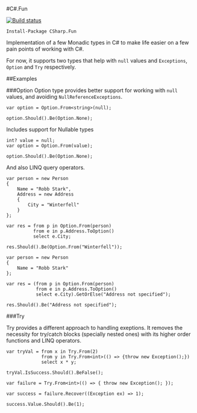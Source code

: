 #C#.Fun

[![Build status](https://ci.appveyor.com/api/projects/status/dr07py0f19ibgun3)](https://ci.appveyor.com/project/brenoferreira/csharp-fun)

`Install-Package CSharp.Fun`

Implementation of a few Monadic types in C# to make life easier on a few pain points of working with C#.

For now, it supports two types that help with `null` values and `Exceptions`, `Option` and `Try` respectively.

##Examples

###Option
Option type provides better support for working with `null` values, and avoiding `NullReferenceExceptions`.

```
var option = Option.From<string>(null);

option.Should().Be(Option.None);
```

Includes support for Nullable types
```
int? value = null;
var option = Option.From(value);

option.Should().Be(Option.None);
```

And also LINQ query operators.
```
var person = new Person
{
    Name = "Robb Stark",
    Address = new Address
    {
        City = "Winterfell"
    }
};

var res = from p in Option.From(person)
          from e in p.Address.ToOption()
          select e.City;

res.Should().Be(Option.From("Winterfell"));
```

```
var person = new Person
{
    Name = "Robb Stark"
};

var res = (from p in Option.From(person)
           from e in p.Address.ToOption()
           select e.City).GetOrElse("Address not specified");

res.Should().Be("Address not specified");
```

###Try

Try provides a different approach to handling exeptions. It removes the necessity for try/catch blocks (specially nested ones) with its higher order functions and LINQ operators.

```
var tryVal = from x in Try.From(2)
             from y in Try.From<int>(() => {throw new Exception();})
             select x * y;

tryVal.IsSuccess.Should().BeFalse();
```

```
var failure = Try.From<int>(() => { throw new Exception(); });

var success = failure.Recover((Exception ex) => 1);

success.Value.Should().Be(1);
```
